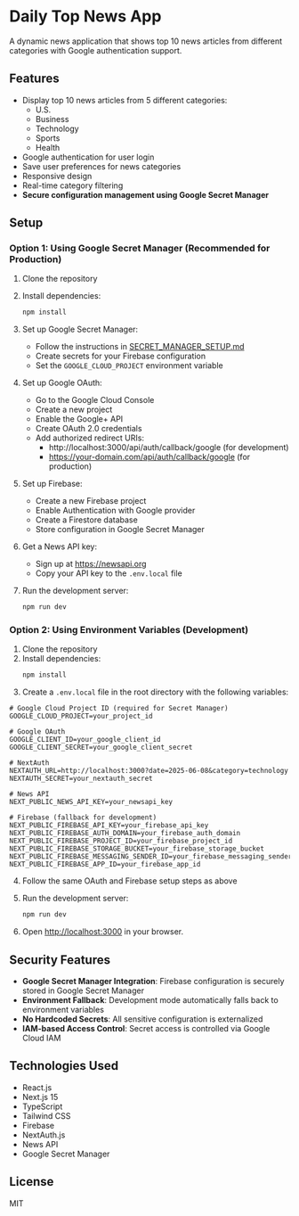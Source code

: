 # Daily Top News App

A dynamic news application that shows top 10 news articles from different categories with Google authentication support.

## Features

- Display top 10 news articles from 5 different categories:
  - U.S.
  - Business
  - Technology
  - Sports
  - Health
- Google authentication for user login
- Save user preferences for news categories
- Responsive design
- Real-time category filtering
- **Secure configuration management using Google Secret Manager**

## Setup

### Option 1: Using Google Secret Manager (Recommended for Production)

1. Clone the repository
2. Install dependencies:
   ```bash
   npm install
   ```
3. Set up Google Secret Manager:
   - Follow the instructions in [SECRET_MANAGER_SETUP.md](./SECRET_MANAGER_SETUP.md)
   - Create secrets for your Firebase configuration
   - Set the `GOOGLE_CLOUD_PROJECT` environment variable

4. Set up Google OAuth:
   - Go to the Google Cloud Console
   - Create a new project
   - Enable the Google+ API
   - Create OAuth 2.0 credentials
   - Add authorized redirect URIs:
     - http://localhost:3000/api/auth/callback/google (for development)
     - https://your-domain.com/api/auth/callback/google (for production)

5. Set up Firebase:
   - Create a new Firebase project
   - Enable Authentication with Google provider
   - Create a Firestore database
   - Store configuration in Google Secret Manager

6. Get a News API key:
   - Sign up at https://newsapi.org
   - Copy your API key to the `.env.local` file

7. Run the development server:
   ```bash
   npm run dev
   ```

### Option 2: Using Environment Variables (Development)

1. Clone the repository
2. Install dependencies:
   ```bash
   npm install
   ```
3. Create a `.env.local` file in the root directory with the following variables:

```env
# Google Cloud Project ID (required for Secret Manager)
GOOGLE_CLOUD_PROJECT=your_project_id

# Google OAuth
GOOGLE_CLIENT_ID=your_google_client_id
GOOGLE_CLIENT_SECRET=your_google_client_secret

# NextAuth
NEXTAUTH_URL=http://localhost:3000?date=2025-06-08&category=technology
NEXTAUTH_SECRET=your_nextauth_secret

# News API
NEXT_PUBLIC_NEWS_API_KEY=your_newsapi_key

# Firebase (fallback for development)
NEXT_PUBLIC_FIREBASE_API_KEY=your_firebase_api_key
NEXT_PUBLIC_FIREBASE_AUTH_DOMAIN=your_firebase_auth_domain
NEXT_PUBLIC_FIREBASE_PROJECT_ID=your_firebase_project_id
NEXT_PUBLIC_FIREBASE_STORAGE_BUCKET=your_firebase_storage_bucket
NEXT_PUBLIC_FIREBASE_MESSAGING_SENDER_ID=your_firebase_messaging_sender_id
NEXT_PUBLIC_FIREBASE_APP_ID=your_firebase_app_id
```

4. Follow the same OAuth and Firebase setup steps as above

5. Run the development server:
   ```bash
   npm run dev
   ```

8. Open [http://localhost:3000](http://localhost:3000) in your browser.

## Security Features

- **Google Secret Manager Integration**: Firebase configuration is securely stored in Google Secret Manager
- **Environment Fallback**: Development mode automatically falls back to environment variables
- **No Hardcoded Secrets**: All sensitive configuration is externalized
- **IAM-based Access Control**: Secret access is controlled via Google Cloud IAM

## Technologies Used

- React.js
- Next.js 15
- TypeScript
- Tailwind CSS
- Firebase
- NextAuth.js
- News API
- Google Secret Manager

## License

MIT
